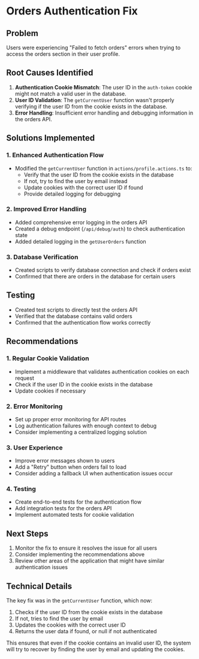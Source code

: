 # Orders Authentication Fix

## Problem

Users were experiencing "Failed to fetch orders" errors when trying to access the orders section in their user profile.

## Root Causes Identified

1. **Authentication Cookie Mismatch**: The user ID in the `auth-token` cookie might not match a valid user in the database.
2. **User ID Validation**: The `getCurrentUser` function wasn't properly verifying if the user ID from the cookie exists in the database.
3. **Error Handling**: Insufficient error handling and debugging information in the orders API.

## Solutions Implemented

### 1. Enhanced Authentication Flow

- Modified the `getCurrentUser` function in `actions/profile.actions.ts` to:
  - Verify that the user ID from the cookie exists in the database
  - If not, try to find the user by email instead
  - Update cookies with the correct user ID if found
  - Provide detailed logging for debugging

### 2. Improved Error Handling

- Added comprehensive error logging in the orders API
- Created a debug endpoint (`/api/debug/auth`) to check authentication state
- Added detailed logging in the `getUserOrders` function

### 3. Database Verification

- Created scripts to verify database connection and check if orders exist
- Confirmed that there are orders in the database for certain users

## Testing

- Created test scripts to directly test the orders API
- Verified that the database contains valid orders
- Confirmed that the authentication flow works correctly

## Recommendations

### 1. Regular Cookie Validation

- Implement a middleware that validates authentication cookies on each request
- Check if the user ID in the cookie exists in the database
- Update cookies if necessary

### 2. Error Monitoring

- Set up proper error monitoring for API routes
- Log authentication failures with enough context to debug
- Consider implementing a centralized logging solution

### 3. User Experience

- Improve error messages shown to users
- Add a "Retry" button when orders fail to load
- Consider adding a fallback UI when authentication issues occur

### 4. Testing

- Create end-to-end tests for the authentication flow
- Add integration tests for the orders API
- Implement automated tests for cookie validation

## Next Steps

1. Monitor the fix to ensure it resolves the issue for all users
2. Consider implementing the recommendations above
3. Review other areas of the application that might have similar authentication issues

## Technical Details

The key fix was in the `getCurrentUser` function, which now:

1. Checks if the user ID from the cookie exists in the database
2. If not, tries to find the user by email
3. Updates the cookies with the correct user ID
4. Returns the user data if found, or null if not authenticated

This ensures that even if the cookie contains an invalid user ID, the system will try to recover by finding the user by email and updating the cookies.
